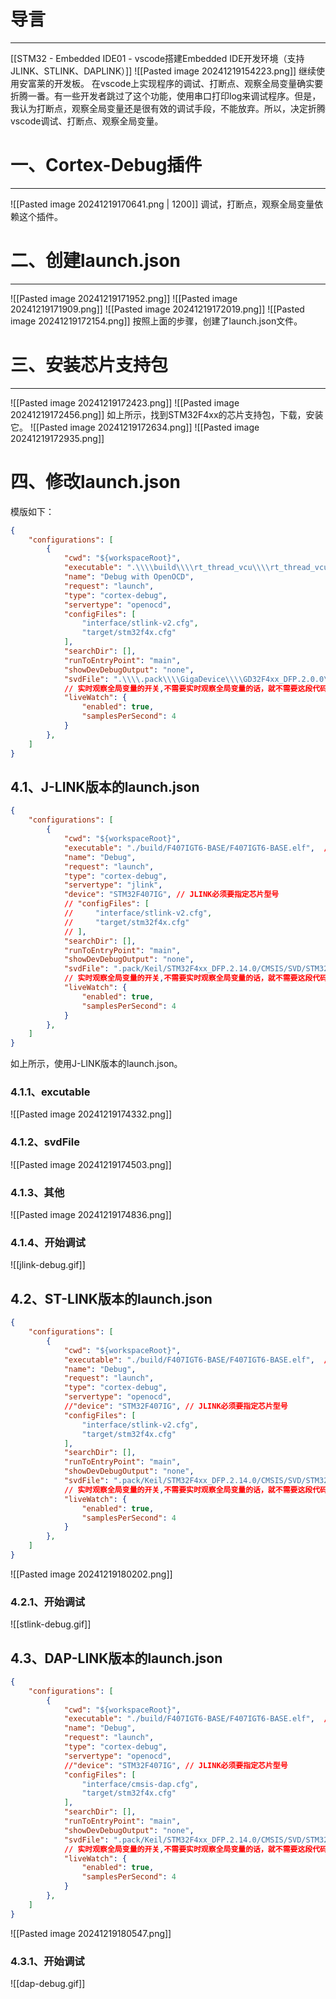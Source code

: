 # 导言
---
[[STM32 - Embedded IDE01 - vscode搭建Embedded IDE开发环境（支持JLINK、STLINK、DAPLINK）]]
![[Pasted image 20241219154223.png]]
继续使用安富莱的开发板。
在vscode上实现程序的调试、打断点、观察全局变量确实要折腾一番。有一些开发者跳过了这个功能，使用串口打印log来调试程序。但是，我认为打断点，观察全局变量还是很有效的调试手段，不能放弃。所以，决定折腾vscode调试、打断点、观察全局变量。

# 一、Cortex-Debug插件
---
![[Pasted image 20241219170641.png | 1200]]
调试，打断点，观察全局变量依赖这个插件。

# 二、创建launch.json
---
![[Pasted image 20241219171952.png]]
![[Pasted image 20241219171909.png]]
![[Pasted image 20241219172019.png]]
![[Pasted image 20241219172154.png]]
按照上面的步骤，创建了launch.json文件。

# 三、安装芯片支持包
---
![[Pasted image 20241219172423.png]]
![[Pasted image 20241219172456.png]]
如上所示，找到STM32F4xx的芯片支持包，下载，安装它。
![[Pasted image 20241219172634.png]]
![[Pasted image 20241219172935.png]]

# 四、修改launch.json
模版如下：
```json
{
    "configurations": [
        {
            "cwd": "${workspaceRoot}",
            "executable": ".\\\\build\\\\rt_thread_vcu\\\\rt_thread_vcu.elf",  // 找到.elf文件的位置
            "name": "Debug with OpenOCD",
            "request": "launch",
            "type": "cortex-debug",     
            "servertype": "openocd",
            "configFiles": [
                "interface/stlink-v2.cfg",
                "target/stm32f4x.cfg"
            ],
            "searchDir": [],
            "runToEntryPoint": "main",
            "showDevDebugOutput": "none",
            "svdFile": ".\\\\.pack\\\\GigaDevice\\\\GD32F4xx_DFP.2.0.0\\\\SVD\\\\GD32F4xx.svd", // 找到.svd文件的位置
            // 实时观察全局变量的开关,不需要实时观察全局变量的话，就不需要这段代码
            "liveWatch": {
                "enabled": true,
                "samplesPerSecond": 4
            }
        },
    ]
}
```

## 4.1、J-LINK版本的launch.json
```json
{
    "configurations": [
        {
            "cwd": "${workspaceRoot}",
            "executable": "./build/F407IGT6-BASE/F407IGT6-BASE.elf",  // 找到.elf文件的位置
            "name": "Debug",
            "request": "launch",
            "type": "cortex-debug",
            "servertype": "jlink",
            "device": "STM32F407IG", // JLINK必须要指定芯片型号
            // "configFiles": [
            //     "interface/stlink-v2.cfg",
            //     "target/stm32f4x.cfg"
            // ],
            "searchDir": [],
            "runToEntryPoint": "main",
            "showDevDebugOutput": "none",
            "svdFile": ".pack/Keil/STM32F4xx_DFP.2.14.0/CMSIS/SVD/STM32F40x.svd", // 找到.svd文件的位置
            // 实时观察全局变量的开关,不需要实时观察全局变量的话，就不需要这段代码
            "liveWatch": {
                "enabled": true,
                "samplesPerSecond": 4
            }
        },
    ]
}
```
如上所示，使用J-LINK版本的launch.json。
### 4.1.1、excutable
![[Pasted image 20241219174332.png]]
### 4.1.2、svdFile
![[Pasted image 20241219174503.png]]
### 4.1.3、其他
![[Pasted image 20241219174836.png]]
### 4.1.4、开始调试
![[jlink-debug.gif]]

## 4.2、ST-LINK版本的launch.json
```json
{
    "configurations": [
        {
            "cwd": "${workspaceRoot}",
            "executable": "./build/F407IGT6-BASE/F407IGT6-BASE.elf",  // 找到.elf文件的位置
            "name": "Debug",
            "request": "launch",
            "type": "cortex-debug",
            "servertype": "openocd",
            //"device": "STM32F407IG", // JLINK必须要指定芯片型号
            "configFiles": [
                "interface/stlink-v2.cfg",
                "target/stm32f4x.cfg"
            ],
            "searchDir": [],
            "runToEntryPoint": "main",
            "showDevDebugOutput": "none",
            "svdFile": ".pack/Keil/STM32F4xx_DFP.2.14.0/CMSIS/SVD/STM32F40x.svd", // 找到.svd文件的位置
            // 实时观察全局变量的开关,不需要实时观察全局变量的话，就不需要这段代码
            "liveWatch": {
                "enabled": true,
                "samplesPerSecond": 4
            }
        },
    ]
}
```
![[Pasted image 20241219180202.png]]
### 4.2.1、开始调试
![[stlink-debug.gif]]

## 4.3、DAP-LINK版本的launch.json
```json
{
    "configurations": [
        {
            "cwd": "${workspaceRoot}",
            "executable": "./build/F407IGT6-BASE/F407IGT6-BASE.elf",  // 找到.elf文件的位置
            "name": "Debug",
            "request": "launch",
            "type": "cortex-debug",
            "servertype": "openocd",
            //"device": "STM32F407IG", // JLINK必须要指定芯片型号
            "configFiles": [
                "interface/cmsis-dap.cfg",
                "target/stm32f4x.cfg"
            ],
            "searchDir": [],
            "runToEntryPoint": "main",
            "showDevDebugOutput": "none",
            "svdFile": ".pack/Keil/STM32F4xx_DFP.2.14.0/CMSIS/SVD/STM32F40x.svd", // 找到.svd文件的位置
            // 实时观察全局变量的开关,不需要实时观察全局变量的话，就不需要这段代码
            "liveWatch": {
                "enabled": true,
                "samplesPerSecond": 4
            }
        },
    ]
}
```
![[Pasted image 20241219180547.png]]
### 4.3.1、开始调试
![[dap-debug.gif]]